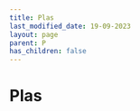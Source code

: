 ```yaml
---
title: Plas
last_modified_date: 19-09-2023
layout: page
parent: P
has_children: false
---
```


Plas
====

